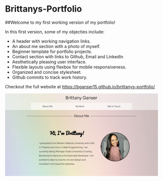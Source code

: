 # Brittanys-Portfolio

##Welcome to my first working version of my portfolio!

In this first version, some of my objecties include:
- A header with working navigation links.
- An about me section with a photo of myself.
- Beginner template for portfolio projects.
- Contact section with links to Github, Email and LinkedIn
- Aesthetically pleasing user interface.
- Flexible layouts using flexbox for mobile responsiveness.
- Organized and concise stylesheet.
- Github commits to track work history.

Checkout the full website at https://bganser15.github.io/brittanys-portfolio/

![Landing page of Brittany Ganser's portfolio](./assets/images/portfolioLanding.png)